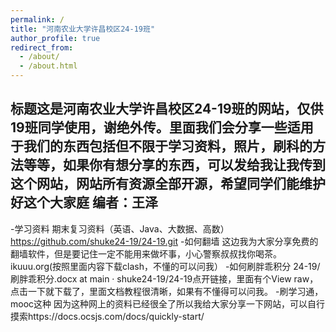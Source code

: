 ```yaml
---
permalink: /
title: "河南农业大学许昌校区24-19班"
author_profile: true
redirect_from: 
  - /about/
  - /about.html
---
```



## 标题**这是河南农业大学许昌校区24-19班的网站，仅供19班同学使用，谢绝外传。里面我们会分享一些适用于我们的东西包括但不限于学习资料，照片，刷科的方法等等，如果你有想分享的东西，可以发给我让我传到这个网站，网站所有资源全部开源，希望同学们能维护好这个大家庭** 编者：王泽
-学习资料
期末复习资料（英语、Java、大数据、高数）https://github.com/shuke24-19/24-19.git
-如何翻墙
这边我为大家分享免费的翻墙软件，但是要记住一定不能用来做坏事，小心警察叔叔找你喝茶。 ikuuu.org(按照里面内容下载clash，不懂的可以问我）
-如何刷胖乖积分
24-19/刷胖乖积分.docx at main · shuke24-19/24-19点开链接，里面有个View raw，点击一下就下载了，里面文档教程很清晰，如果有不懂得可以问我。
-刷学习通，mooc这种
因为这种网上的资料已经很全了所以我给大家分享一下网站，可以自行摸索https://docs.ocsjs.com/docs/quickly-start/
